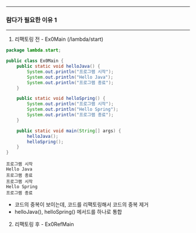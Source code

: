 -----
### 람다가 필요한 이유 1
-----
1. 리팩토링 전 - Ex0Main (/lambda/start)
```java
package lambda.start;

public class Ex0Main {
    public static void helloJava() {
        System.out.println("프로그램 시작");
        System.out.println("Hello Java");
        System.out.println("프로그램 종료");
    }

    public static void helloSpring() {
        System.out.println("프로그램 시작");
        System.out.println("Hello Spring");
        System.out.println("프로그램 종료");
    }

    public static void main(String[] args) {
        helloJava();
        helloSpring();
    }
}
```
```
프로그램 시작
Hello Java
프로그램 종료
프로그램 시작
Hello Spring
프로그램 종료
```
  - 코드의 중복이 보이는데, 코드를 리팩토링해서 코드의 중복 제거
  - helloJava(), helloSpring() 메서드를 하나로 통합

2. 리팩토링 후 - Ex0RefMain 
